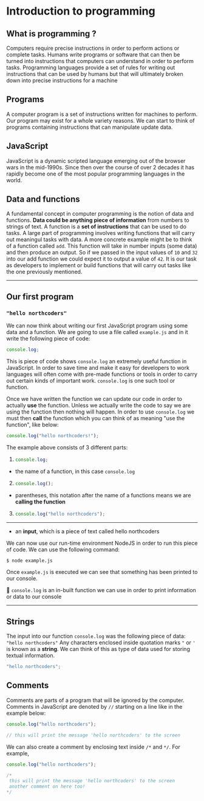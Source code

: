 # Introduction to programming

## What is programming ?

Computers require precise instructions in order to perform actions or complete tasks. Humans write programs or software that can then be turned into instructions that computers can understand in order to perform tasks. Programming languages provide a set of rules for writing out instructions that can be used by humans but that will ultimately broken down into precise instructions for a machine

## Programs

A computer program is a set of instructions written for machines to perform. Our program may exist for a whole variety reasons. We can start to think of programs containing instructions that can manipulate update data.

## JavaScript

JavaScript is a dynamic scripted language emerging out of the browser wars in the mid-1990s. Since then over the course of over 2 decades it has rapidly become one of the most popular programming languages in the world.

## Data and functions

A fundamental concept in computer programming is the notion of data and functions. **Data could be anything piece of information** from numbers to strings of text. A function is a **set of instructions** that can be used to do tasks. A large part of programming involves writing functions that will carry out meaningul tasks with data. A more concrete example might be to think of a function called `add`. This function will take in number inputs (some data) and then produce an output. So if we passed in the input values of `10` and `32` into our add function we could expect it to output a value of `42`. It is our task as developers to implement or build functions that will carry out tasks like the one previously mentioned.

---

## Our first program

### `"hello northcoders"`

We can now think about writing our first JavaScript program using some data and a function. We are going to use a file called `example.js` and in it write the following piece of code:

```js
console.log;
```

This is piece of code shows `console.log` an extremely useful function in JavaScript. In order to save time and make it easy for developers to work languages will often come with pre-made functions or tools in order to carry out certain kinds of important work. `console.log` is one such tool or function.

Once we have written the function we can update our code in order to actually **use** the function. Unless we actually write the code to say we are using the function then nothing will happen.
In order to use `console.log` we must then **call** the function which you can think of as meaning "use the function", like below:

```js
console.log("hello northcoders!");
```

The example above consists of 3 different parts:

1. ```js
   console.log;
   ```

- the name of a function, in this case `console.log`

2. ```js
   console.log();
   ```

- parentheses, this notation after the name of a functions means we are **calling the function**

3. ```js
   console.log("hello northcoders");
   ```

---

- an **input**, which is a piece of text called hello northcoders

We can now use our run-time environment NodeJS in order to run this piece of code. We can use the following command:

```bash
$ node example.js
```

Once `example.js` is executed we can see that something has been printed to our console.

🔑 `console.log` is an in-built function we can use in order to print information or data to our console

---

## Strings

The input into our function `console.log` was the following piece of data: `"hello northcoders"`
Any characters enclosed inside quotation marks `"` or `'` is known as a **string**.
We can think of this as type of data used for storing textual information.

```js
"hello northcoders";
```

## Comments

Comments are parts of a program that will be ignored by the computer. Comments in JavaScript are denoted by `//` starting on a line like in the example below:

```js
console.log("hello northcoders");

// this will print the message 'hello northcoders' to the screen
```

We can also create a comment by enclosing text inside `/*` and `*/`. For example,

```js
console.log("hello northcoders");

/*
 this will print the message 'hello northcoders' to the screen
 another comment on here too!
*/
```
